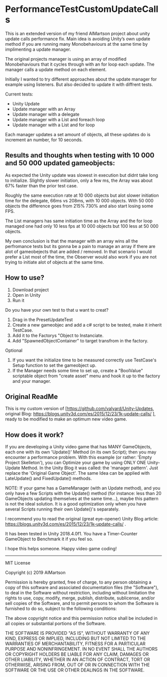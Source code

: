 # PerformanceTestCustomUpdateCalls
This is an extended version of my friend AlMartson project about unity update calls performance fix.
Main idea is avoiding Unity’s own update method if you are running many Monobehaviours at the same time by implimenting a update manager.

The original projects manager is using an array of modified Monobehaviours that it cycles through with an for loop each update. The manager calls a update method on each element.

Initially I wanted to try different approaches about the update manager for example using listeners.
But also decided to update it with diffrent tests.

Current tests:
- Unity Update
- Update manager with an Array
- Update manager with a delegate
- Update manager with a List and foreach loop
- Update manager with a List and for loop

Each manager updates a set amount of objects, all these updates do is increment an number, for 10 seconds.


## Results and thoughts when testing with 10 000 and 50 000 updated gameobjects:
As expected the Unity update was slowest in execution but didnt take long to initialize.
Slightly slower initiation, only a few ms, the Array was about 67% faster than the prior test case.

Roughly the same execution rate at 10 000 objects but alot slower initiation time for the delegate, 66ms vs 208ms, with 10 000 objects. With 50 000 objects the difference goes from 215% 730% and also start losing some FPS.

The List managers has same initiation time as the Array and the for loop managed one had only 10 less fps at 10 000 objects but 100 less at 50 000 objects.

My own conclusion is that the manager with an array wins all the perfromance tests but its gonna be a pain to manage an array if there are alot of gameobejects that are added / removed. 
In that scenario I would prefer a List most of the time, the Observer would also work if you are not trying to initiate alot of objects at the same time.

## How to use?
1. Download project
2. Open in Unity
3. Run it

Do you have your own test to that u want to creat?
1. Drag in the PresetUpdateTest
2. Create a new gameobjec and add a c# script to be tested, make it inherit TestCase.
3. Add it to the Factorys "Object to Instanciate.
4. Add "SpawnedObjectContainer" to target transfrom in the factory.

Optional
1. If you want the initialize time to be measured correctly use TestCase's Setup function to set the gameobject up.
2. If the Manager needs some time to set up, create a "BoolValue" scriptable object from "create asset" menu and hook it up to the factory and your manager.

## Original ReadMe


This is my custom version of [https://github.com/valyard/Unity-Updates, original Blog: https://blogs.unity3d.com/es/2015/12/23/1k-update-calls/ ], ready to be modified to make an optimum new video game.


## How does it work?

If you are developing a Unity video game that has MANY GameObjects, each one with its own 'Update()' Method (in its own Script); then you may encounter a performance problem. With this example (or rather: 'Empty Project Skelleton'), you can Optimize your game by using ONLY ONE Unity-Update Method. In the Unity Blog it was called: the 'manager pattern'. Just replace the 'Original Game Object'. The same Idea can be applied with LateUpdate() and FixedUpdate() methods.

NOTE: If your game has a GameManager (with an Update method), and you only have a few Scripts with the Update() method (for instance: less than 20 GameObjects updating themselves at the same time...), maybe this pattern is not the ideal solution. It is a good optimization only when you have several Scripts running their own Update()'s separately. 

I recommend you to read the original (great eye-opener) Unity Blog article: https://blogs.unity3d.com/es/2015/12/23/1k-update-calls/ .

It has been tested in Unity 2018.4.0f1. You have a Timer-Counter GameObject to Benchmark it if you feel so.

I hope this helps someone.
Happy video game coding!

*****************************************

MIT License

Copyright (c) 2019 AlMartson

Permission is hereby granted, free of charge, to any person obtaining a copy
of this software and associated documentation files (the "Software"), to deal
in the Software without restriction, including without limitation the rights
to use, copy, modify, merge, publish, distribute, sublicense, and/or sell
copies of the Software, and to permit persons to whom the Software is
furnished to do so, subject to the following conditions:

The above copyright notice and this permission notice shall be included in all
copies or substantial portions of the Software.

THE SOFTWARE IS PROVIDED "AS IS", WITHOUT WARRANTY OF ANY KIND, EXPRESS OR
IMPLIED, INCLUDING BUT NOT LIMITED TO THE WARRANTIES OF MERCHANTABILITY,
FITNESS FOR A PARTICULAR PURPOSE AND NONINFRINGEMENT. IN NO EVENT SHALL THE
AUTHORS OR COPYRIGHT HOLDERS BE LIABLE FOR ANY CLAIM, DAMAGES OR OTHER
LIABILITY, WHETHER IN AN ACTION OF CONTRACT, TORT OR OTHERWISE, ARISING FROM,
OUT OF OR IN CONNECTION WITH THE SOFTWARE OR THE USE OR OTHER DEALINGS IN THE
SOFTWARE.
